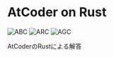 # AtCoder on Rust
![ABC](https://progress-bar.dev/135/?title=ABC&scale=1299&width=110&suffix=)
![ARC](https://progress-bar.dev/6/?title=ARC&scale=535&width=110&suffix=)
![AGC](https://progress-bar.dev/0/?title=AGC&scale=330&width=110&suffix=)

AtCoderのRustによる解答
